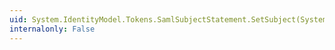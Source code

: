 ```yaml
---
uid: System.IdentityModel.Tokens.SamlSubjectStatement.SetSubject(System.IdentityModel.Tokens.SamlSubject)
internalonly: False
---
```

